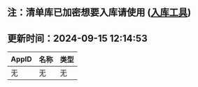 ## 注：清单库已加密想要入库请使用 ([入库工具](https://github.com/BlankTMing/ManifestAutoUpdate/releases))

## 更新时间：2024-09-15 12:14:53
| AppID | 名称 | 类型  |
| :-------------------- | :----------------------------- | :----------- |
| 无 | 无 | 无 |

